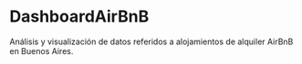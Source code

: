 # DashboardAirBnB
Análisis y visualización de datos referidos a alojamientos de alquiler AirBnB en Buenos Aires. 
